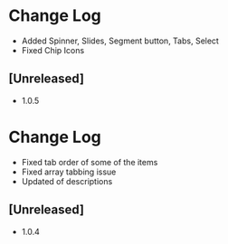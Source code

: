 # Change Log
- Added Spinner, Slides, Segment button, Tabs, Select
- Fixed Chip Icons

## [Unreleased]
- 1.0.5

# Change Log
- Fixed tab order of some of the items
- Fixed array tabbing issue
- Updated of descriptions

## [Unreleased]
- 1.0.4
